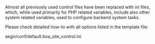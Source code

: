 Almost all previously used control files have been replaced
with ini files, which, while used primarily for PHP related
variables, include also other system related variables,
used to configure backend system tasks.

Please check detailed how-to with all options listed in the template file:

  aegir/conf/default.boa_site_control.ini
